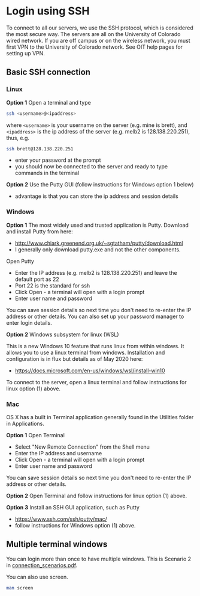 # Login using SSH
To connect to all our servers, we use the SSH protocol, which is considered the most secure way. The servers are all on the University of Colorado wired network. If you are off campus or on the wireless network, you must first VPN to the University of Colorado network. See OIT help pages for setting up VPN.

## Basic SSH connection

### Linux

**Option 1**
Open a  terminal and type
```bash
ssh <username>@<ipaddress>
```
where `<username>` is your username on the server (e.g. mine is brett), and `<ipaddress>` is the ip address of the server (e.g. melb2 is 128.138.220.251), thus, e.g.
```bash
ssh brett@128.138.220.251
```
* enter your password at the prompt
* you should now be connected to the server and ready to type commands in the terminal

**Option 2**
Use the Putty GUI (follow instructions for Windows option 1 below)
* advantage is that you can store the ip address and session details

### Windows

**Option 1**
The most widely used and trusted application is Putty. Download and install Putty from here:
* http://www.chiark.greenend.org.uk/~sgtatham/putty/download.html 
* I generally only download putty.exe and not the other components.

Open Putty
* Enter the IP address (e.g. melb2 is 128.138.220.251) and leave the default port as 22
* Port 22 is the standard for ssh
* Click Open - a terminal will open with a login prompt
* Enter user name and password

You can save session details so next time you don't need to re-enter the IP address or other details. You can also set up your password manager to enter login details.

**Option 2**
Windows subsystem for linux (WSL)

This is a new Windows 10 feature that runs linux from within windows. It allows you to use a linux terminal from windows. Installation and configuration is in flux but details as of May 2020 here:
* https://docs.microsoft.com/en-us/windows/wsl/install-win10

To connect to the server, open a linux terminal and follow instructions for linux option (1) above.

### Mac
OS X has a built in Terminal application generally found in the Utilities folder in Applications.

**Option 1**
Open Terminal
* Select "New Remote Connection" from the Shell menu
* Enter the IP address and username
* Click Open - a terminal will open with a login prompt
* Enter user name and password

You can save session details so next time you don't need to re-enter the IP address or other details. 

**Option 2**
Open Terminal and follow instructions for linux option (1) above.

**Option 3**
Install an SSH GUI application, such as Putty
* https://www.ssh.com/ssh/putty/mac/
* follow instructions for Windows option (1) above.


## Multiple terminal windows
You can login more than once to have multiple windows. This is Scenario 2 in [connection_scenarios.pdf](connection_scenarios.pdf).

You can also use screen.
```bash
man screen
```